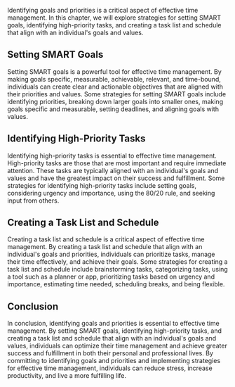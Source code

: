 
Identifying goals and priorities is a critical aspect of effective time management. In this chapter, we will explore strategies for setting SMART goals, identifying high-priority tasks, and creating a task list and schedule that align with an individual's goals and values.

Setting SMART Goals
-------------------

Setting SMART goals is a powerful tool for effective time management. By making goals specific, measurable, achievable, relevant, and time-bound, individuals can create clear and actionable objectives that are aligned with their priorities and values. Some strategies for setting SMART goals include identifying priorities, breaking down larger goals into smaller ones, making goals specific and measurable, setting deadlines, and aligning goals with values.

Identifying High-Priority Tasks
-------------------------------

Identifying high-priority tasks is essential to effective time management. High-priority tasks are those that are most important and require immediate attention. These tasks are typically aligned with an individual's goals and values and have the greatest impact on their success and fulfillment. Some strategies for identifying high-priority tasks include setting goals, considering urgency and importance, using the 80/20 rule, and seeking input from others.

Creating a Task List and Schedule
---------------------------------

Creating a task list and schedule is a critical aspect of effective time management. By creating a task list and schedule that align with an individual's goals and priorities, individuals can prioritize tasks, manage their time effectively, and achieve their goals. Some strategies for creating a task list and schedule include brainstorming tasks, categorizing tasks, using a tool such as a planner or app, prioritizing tasks based on urgency and importance, estimating time needed, scheduling breaks, and being flexible.

Conclusion
----------

In conclusion, identifying goals and priorities is essential to effective time management. By setting SMART goals, identifying high-priority tasks, and creating a task list and schedule that align with an individual's goals and values, individuals can optimize their time management and achieve greater success and fulfillment in both their personal and professional lives. By committing to identifying goals and priorities and implementing strategies for effective time management, individuals can reduce stress, increase productivity, and live a more fulfilling life.
